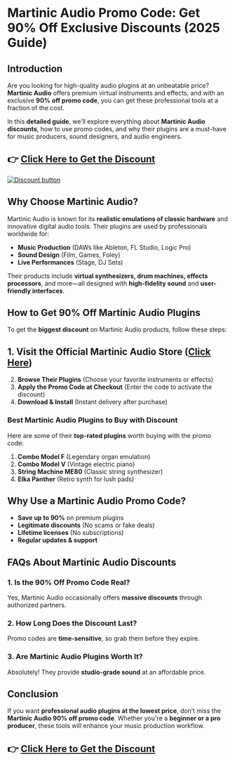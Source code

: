 
# Martinic Audio Promo Code: Get 90% Off Exclusive Discounts (2025 Guide)

## **Introduction**  

Are you looking for high-quality audio plugins at an unbeatable price? **Martinic Audio** offers premium virtual instruments and effects, and with an exclusive **90% off promo code**, you can get these professional tools at a fraction of the cost.  

In this **detailed guide**, we’ll explore everything about **Martinic Audio discounts**, how to use promo codes, and why their plugins are a must-have for music producers, sound designers, and audio engineers.  
## 👉 **[Click Here to Get the Discount](https://martinic.evyy.net/k06P)**

[![Discount button](https://github.com/user-attachments/assets/6f9d1e79-2281-430a-9ea3-67ecedc2b912)](https://martinic.evyy.net/k06P)

## **Why Choose Martinic Audio?**  

Martinic Audio is known for its **realistic emulations of classic hardware** and innovative digital audio tools. Their plugins are used by professionals worldwide for:  

- **Music Production** (DAWs like Ableton, FL Studio, Logic Pro)  
- **Sound Design** (Film, Games, Foley)  
- **Live Performances** (Stage, DJ Sets)  

Their products include **virtual synthesizers, drum machines, effects processors**, and more—all designed with **high-fidelity sound** and **user-friendly interfaces**.  

## **How to Get 90% Off Martinic Audio Plugins**  

To get the **biggest discount** on Martinic Audio products, follow these steps:  

## 1. **Visit the Official Martinic Audio Store** ([Click Here](https://martinic.evyy.net/k06P))  
2. **Browse Their Plugins** (Choose your favorite instruments or effects)  
3. **Apply the Promo Code at Checkout** (Enter the code to activate the discount)  
4. **Download & Install** (Instant delivery after purchase)  

### **Best Martinic Audio Plugins to Buy with Discount**  

Here are some of their **top-rated plugins** worth buying with the promo code:  

1. **Combo Model F** (Legendary organ emulation)  
2. **Combo Model V** (Vintage electric piano)  
3. **String Machine ME80** (Classic string synthesizer)  
4. **Elka Panther** (Retro synth for lush pads)  

## **Why Use a Martinic Audio Promo Code?**  

- **Save up to 90%** on premium plugins  
- **Legitimate discounts** (No scams or fake deals)  
- **Lifetime licenses** (No subscriptions)  
- **Regular updates & support**  

## **FAQs About Martinic Audio Discounts**  

### **1. Is the 90% Off Promo Code Real?**  
Yes, Martinic Audio occasionally offers **massive discounts** through authorized partners.  

### **2. How Long Does the Discount Last?**  
Promo codes are **time-sensitive**, so grab them before they expire.  

### **3. Are Martinic Audio Plugins Worth It?**  
Absolutely! They provide **studio-grade sound** at an affordable price.  

## **Conclusion**  

If you want **professional audio plugins at the lowest price**, don’t miss the **Martinic Audio 90% off promo code**. Whether you're a **beginner or a pro producer**, these tools will enhance your music production workflow.  

## 👉 **[Click Here to Get the Discount](https://martinic.evyy.net/k06P)**  

